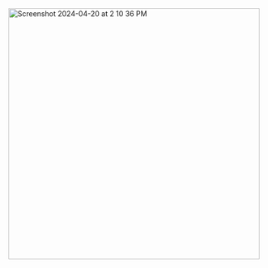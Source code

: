 <img width="496" alt="Screenshot 2024-04-20 at 2 10 36 PM" src="https://github.com/dk5651/neural-networks/assets/108263854/ce5bb1de-0ee5-492e-a38b-0327629db748">
